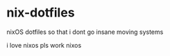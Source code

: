 # nix-dotfiles
nixOS dotfiles so that i dont go insane moving systems 

i love nixos pls work nixos
